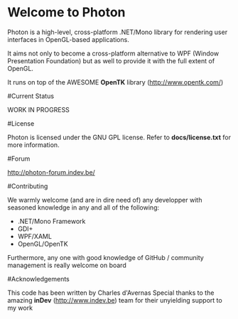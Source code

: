 # Welcome to Photon
Photon is a high-level, cross-platform .NET/Mono library for rendering user interfaces in OpenGL-based applications. 

It aims not only to become a cross-platform alternative to WPF (Window Presentation Foundation) but as well to provide it with the full extent of OpenGL. 

It runs on top of the AWESOME <b>OpenTK</b> library (http://www.opentk.com/)

#Current Status

WORK IN PROGRESS

#License

Photon is licensed under the GNU GPL license. Refer to <b>docs/license.txt</b> for more information.

#Forum

http://photon-forum.indev.be/

#Contributing

We warmly welcome (and are in dire need of) any developper with seasoned knowledge in any and all of the following:

- .NET/Mono Framework
- GDI+
- WPF/XAML
- OpenGL/OpenTK

Furthermore, any one with good knowledge of GitHub / community management is really welcome on board

#Acknowledgements

This code has been written by Charles d'Avernas
Special thanks to the amazing <b>inDev</b> (http://www.indev.be) team for their unyielding support to my work
